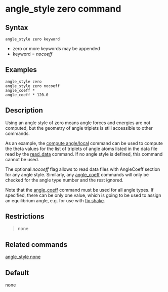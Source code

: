 # angle_style zero command

## Syntax

``` LAMMPS
angle_style zero keyword
```

-   zero or more keywords may be appended
-   keyword = *nocoeff*

## Examples

``` LAMMPS
angle_style zero
angle_style zero nocoeff
angle_coeff *
angle_coeff * 120.0
```

## Description

Using an angle style of zero means angle forces and energies are not
computed, but the geometry of angle triplets is still accessible to
other commands.

As an example, the [compute angle/local](compute_angle_local) command
can be used to compute the theta values for the list of triplets of
angle atoms listed in the data file read by the [read_data](read_data)
command. If no angle style is defined, this command cannot be used.

The optional *nocoeff* flag allows to read data files with AngleCoeff
section for any angle style. Similarly, any [angle_coeff](angle_coeff)
commands will only be checked for the angle type number and the rest
ignored.

Note that the [angle_coeff](angle_coeff) command must be used for all
angle types. If specified, there can be only one value, which is going
to be used to assign an equilibrium angle, e.g. for use with [fix
shake](fix_shake).

## Restrictions

> none

## Related commands

[angle_style none](angle_none)

## Default

none
